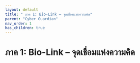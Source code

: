 ```yaml
---
layout: default
title: " ภาค 1: Bio-Link – จุดเชื่อมแห่งความคิด"
parent: "Cyber Guardian"
nav_order: 1
has_children: true
---
```

#  ภาค 1: Bio-Link – จุดเชื่อมแห่งความคิด
